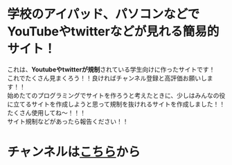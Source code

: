 # 学校のアイパッド、パソコンなどでYouTubeやtwitterなどが見れる簡易的サイト！
これは、**Youtubeやtwitterが規制**されている学生向けに作ったサイトです！
<br>
これでたくさん見まくろう！！良ければチャンネル登録と高評価お願いします！！
<br>
始めたてのプログラミングでサイトを作ろうと考えたときに、少しはみんなの役に立てるサイトを作成しようと思って規制を抜けれるサイトを作成しました！！たくさん使用してね～！！！
<br>
サイト規制などがあったら報告ください！！

<h1>チャンネルは<a href="https://www.youtube.com/@Fokey_yukkuri">こちら</a>から</h1>
